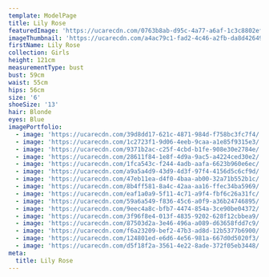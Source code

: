 ```yaml
---
template: ModelPage
title: Lily Rose
featuredImage: 'https://ucarecdn.com/0763b8ab-d95c-4a77-a6af-1c3c8802ef06/'
imageThumbnail: 'https://ucarecdn.com/a4ac79c1-fad2-4c46-a2fb-da8d42649832/'
firstName: Lily Rose
collection: Girls
height: 121cm
measurementType: bust
bust: 59cm
waist: 55cm
hips: 56cm
size: '6'
shoeSize: '13'
hair: Blonde
eyes: Blue
imagePortfolio:
  - image: 'https://ucarecdn.com/39d8dd17-621c-4871-984d-f758bc3fc7f4/'
  - image: 'https://ucarecdn.com/1c2723f1-9d06-4eeb-9caa-a1e85f9315e3/'
  - image: 'https://ucarecdn.com/9371b2ac-c25f-4cbd-b1fe-908e30e2784e/'
  - image: 'https://ucarecdn.com/28611f84-1e8f-4d9a-9ac5-a4224ced30e2/'
  - image: 'https://ucarecdn.com/1fca543c-f244-4adb-aafa-6623b960e6ec/'
  - image: 'https://ucarecdn.com/a9a5a4d9-43d9-4d3f-97f4-4156d5c6cf9d/'
  - image: 'https://ucarecdn.com/47eb11ea-d4f0-4baa-ab00-32a71b552b1c/'
  - image: 'https://ucarecdn.com/8b4ff581-8a4c-42aa-aa16-ffec34ba5969/'
  - image: 'https://ucarecdn.com/eaf1a0a9-5f11-4c71-a9f4-fbf6c26a31fc/'
  - image: 'https://ucarecdn.com/59a6a549-f836-45c6-a0f9-a36b24746895/'
  - image: 'https://ucarecdn.com/9eec4a8c-bfb7-4474-854a-3ce90be04372/'
  - image: 'https://ucarecdn.com/3f96f8e4-013f-4835-9202-628f12cbbea9/'
  - image: 'https://ucarecdn.com/87503d2a-3e46-496a-a089-d63658fdd7c9/'
  - image: 'https://ucarecdn.com/f6a23209-bef2-47b3-ad8d-12b5377b6900/'
  - image: 'https://ucarecdn.com/124801ed-e6d6-4e56-981a-667d0d5020f3/'
  - image: 'https://ucarecdn.com/d5f18f2a-3561-4e22-8ade-372f05eb3448/'
meta:
  title: Lily Rose
---
```


